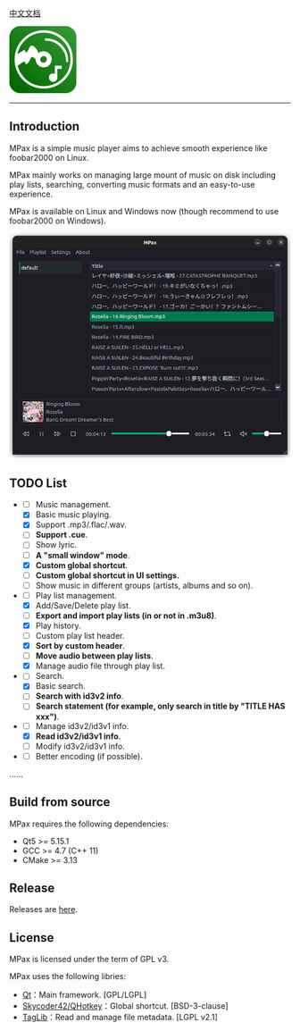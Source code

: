 [中文文档](./docs/README_zh_CN.md)

![MPax](./docs/images/MPax@4x.png)

---

## Introduction

MPax is a simple music player aims to achieve smooth experience like foobar2000 on Linux.

MPax mainly works on managing large mount of music on disk including play lists, searching, converting music formats and an easy-to-use experience.

MPax is available on Linux and Windows now (though recommend to use foobar2000 on Windows). 

![UI](./docs/images/ui_02.png)

## TODO List

* * [ ] Music management.
  * [x] Basic music playing.
  * [x] Support .mp3/.flac/.wav.
  * [ ] **Support .cue**.
  * [ ] Show lyric.
  * [ ] **A "small window" mode**.
  * [x] **Custom global shortcut**.
  * [ ] **Custom global shortcut in UI settings.**
  * [ ] Show music in different groups (artists, albums and so on).
* - [ ] Play list management.
  - [x] Add/Save/Delete play list.
  - [ ] **Export and import play lists (in or not in .m3u8)**.
  - [x] Play history.
  - [ ] Custom play list header.
  - [x] **Sort by custom header**.
  - [ ] **Move audio between play lists**.
  - [x] Manage audio file through play list.
* - [ ] Search.
  - [x] Basic search.
  - [ ] **Search with id3v2 info**.
  - [ ] **Search statement (for example, only search in title by "TITLE HAS xxx")**.
* - [ ] Manage id3v2/id3v1 info.
  - [x] **Read id3v2/id3v1 info**.
  - [ ] Modify id3v2/id3v1 info.
* - [ ] Better encoding (if possible).

......

## Build from source

MPax requires the following dependencies:

* Qt5 >= 5.15.1
* GCC >= 4.7 (C++ 11)
* CMake >= 3.13

## Release

Releases are [here](https://github.com/realth000/MPax/releases).

## License

MPax is licensed under the term of GPL v3.

MPax uses the following libries:

* [Qt](https://www.qt.io)：Main framework. [GPL/LGPL]
* [Skycoder42/QHotkey](https://github.com/Skycoder42/QHotkey)：Global shortcut. [BSD-3-clause]
* [TagLib](https://taglib.org/)：Read and manage file metadata. [LGPL v2.1]
